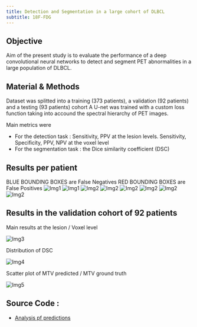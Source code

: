 ```yaml
---
title: Detection and Segmentation in a large cohort of DLBCL
subtitle: 18F-FDG
---
```


## Objective 
Aim of the present study is to evaluate the performance of a deep convolutional neural networks to detect and segment PET abnormalities in a large population of DLBCL.

## Material & Methods
Dataset was splitted into a training (373 patients), a validation (92 patients) and a testing (93 patients) cohort
A U-net was trained with a custom loss function taking into accound the spectral hierarchy of PET images.

Main metrics were 
 - For the detection task : Sensitivity, PPV at the lesion levels. Sensitivity, Specificity, PPV, NPV at the voxel level
 - For the segmentation task : the Dice similarity coefficient (DSC)
 
## Results per patient
BLUE BOUNDING BOXES are False Negatives 
RED BOUNDING BOXES are False Positives
![Img1](img/detection/11011101021002.jpg)
![Img1](img/detection/11011101021008.jpg)
![Img2](img/detection/11011101021014.jpg)
![Img2](img/detection/11011101031003.jpg)
![Img2](img/detection/11011101051009.jpg)
![Img2](img/detection/11011101051015.jpg)
![Img2](img/detection/11011101051026.jpg)
![Img2](img/detection/11011101061010.jpg)

## Results in the validation cohort of 92 patients
Main results at the lesion / Voxel level

![Img3](img/detection/results/Results_m.jpg)


Distribution of DSC 

![Img4](img/detection/results/DSC_distrib_m.jpg)


Scatter plot of MTV predicted / MTV ground truth

![Img5](img/detection/results/modified_predictionsMTV_scatter.jpg)

## Source Code : 
 - [Analysis pf predictions](https://github.com/paul-bd/check_preds.ipynb)
